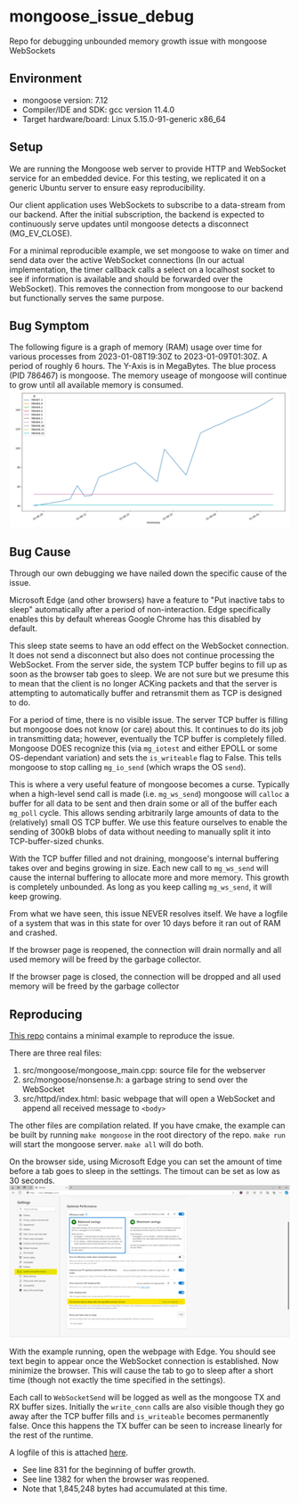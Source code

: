 # mongoose_issue_debug

Repo for debugging unbounded memory growth issue with mongoose WebSockets

## Environment

- mongoose version: 7.12
- Compiler/IDE and SDK: gcc version 11.4.0
- Target hardware/board: Linux 5.15.0-91-generic x86_64

## Setup

We are running the Mongoose web server to provide HTTP and WebSocket service for an embedded device. For this testing, we replicated it on a generic Ubuntu server to ensure easy reproducibility.

Our client application uses WebSockets to subscribe to a data-stream from our backend. After the initial subscription, the backend is expected to continuously serve updates until mongoose detects a disconnect (MG_EV_CLOSE). 

For a minimal reproducible example, we set mongoose to wake on timer and send data over the active WebSocket connections (In our actual implementation, the timer callback calls a select on a localhost socket to see if information is available and should be forwarded over the WebSocket). This removes the connection from mongoose to our backend but functionally serves the same purpose.

## Bug Symptom

The following figure is a graph of memory (RAM) usage over time for various processes from 2023-01-08T19:30Z to 2023-01-09T01:30Z. A period of roughly 6 hours. The Y-Axis is in MegaBytes. The blue process (PID 786467) is mongoose. The memory useage of mongoose will continue to grow until all available memory is consumed.
![image](./memory_graph.png)

## Bug Cause

Through our own debugging we have nailed down the specific cause of the issue.

Microsoft Edge (and other browsers) have a feature to "Put inactive tabs to sleep" automatically after a period of non-interaction. Edge specifically enables this by default whereas Google Chrome has this disabled by default.

This sleep state seems to have an odd effect on the WebSocket connection. It does not send a disconnect but also does not continue processing the WebSocket. From the server side, the system TCP buffer begins to fill up as soon as the browser tab goes to sleep. We are not sure but we presume this to mean that the client is no longer ACKing packets and that the server is attempting to automatically buffer and retransmit them as TCP is designed to do.

For a period of time, there is no visible issue. The server TCP buffer is filling but mongoose does not know (or care) about this. It continues to do its job in transmitting data; however, eventually the TCP buffer is completely filled. Mongoose DOES recognize this (via `mg_iotest` and either EPOLL or some OS-dependant variation) and sets the `is_writeable` flag to False. This tells mongoose to stop calling `mg_io_send` (which wraps the OS `send`).

This is where a very useful feature of mongoose becomes a curse. Typically when a high-level send call is made (i.e. `mg_ws_send`) mongoose will `calloc` a buffer for all data to be sent and then drain some or all of the buffer each `mg_poll` cycle. This allows sending arbitrarily large amounts of data to the (relatively) small OS TCP buffer. We  use this feature ourselves to enable the sending of 300kB blobs of data without needing to manually split it into TCP-buffer-sized chunks.

With the TCP buffer filled and not draining, mongoose's internal buffering takes over and begins growing in size. Each new call to `mg_ws_send` will cause the internal buffering to allocate more and more memory. This growth is completely unbounded. As long as you keep calling `mg_ws_send`, it will keep growing.

From what we have seen, this issue NEVER resolves itself. We have a logfile of a system that was in this state for over 10 days before it ran out of RAM and crashed.

If the browser page is reopened, the connection will drain normally and all used memory will be freed by the garbage collector.

If the browser page is closed, the connection will be dropped and all used memory will be freed by the garbage collector

## Reproducing

[This repo](https://github.com/EndlessDex/mongoose_issue_debug) contains a minimal example to reproduce the issue.

There are three real files:

1. src/mongoose/mongoose_main.cpp: source file for the webserver
1. src/mongoose/nonsense.h: a garbage string to send over the WebSocket
1. src/httpd/index.html: basic webpage that will open a WebSocket and append all received message to `<body>`

The other files are compilation related. If you have cmake, the example can be built by running `make mongoose` in the root directory of the repo. `make run` will start the mongoose server. `make all` will do both.

On the browser side, using Microsoft Edge you can set the amount of time before a tab goes to sleep in the settings. The timout can be set as low as 30 seconds.
![image](./edge_settings.png)

With the example running, open the webpage with Edge. You should see text begin to appear once the WebSocket connection is established. Now minimize the browser. This will cause the tab to go to sleep after a short time (though not exactly the time specified in the settings).

Each call to `WebSocketSend` will be logged as well as the mongoose TX and RX buffer sizes. Initially the `write_conn` calls are also visible though they go away after the TCP buffer fills and `is_writeable` becomes permanently false. Once this happens the TX buffer can be seen to increase linearly for the rest of the runtime.

A logfile of this is attached [here](./logfile.txt).

- See line 831 for the beginning of buffer growth.
- See line 1382 for when the browser was reopened.
- Note that 1,845,248 bytes had accumulated at this time.
